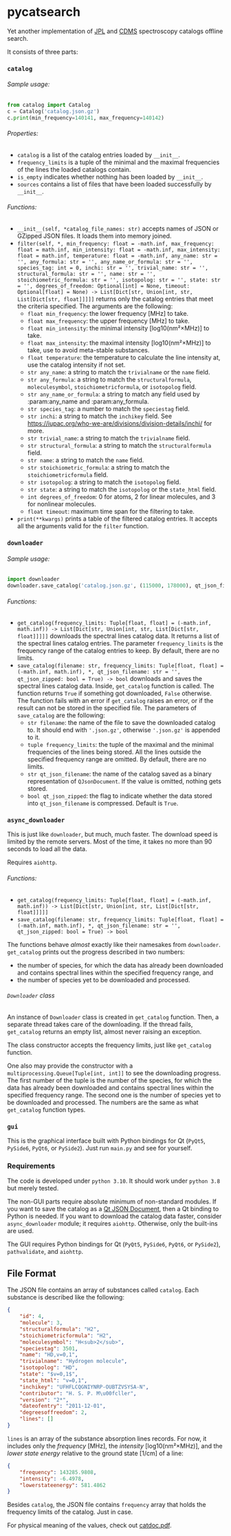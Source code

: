 # pycatsearch

Yet another implementation of [JPL](https://spec.jpl.nasa.gov/) and [CDMS](https://astro.uni-koeln.de/) spectroscopy catalogs offline search.

It consists of three parts:

### `catalog`

###### Sample usage:
```python
from catalog import Catalog
c = Catalog('catalog.json.gz')
c.print(min_frequency=140141, max_frequency=140142)
```

###### Properties:
- `catalog` is a list of the catalog entries loaded by `__init__`.
- `frequency_limits` is a tuple of the minimal and the maximal frequencies of the lines
  the loaded catalogs contain.
- `is_empty` indicates whether nothing has been loaded by `__init__`.
- `sources` contains a list of files that have been loaded successfully by `__init__`.

###### Functions:
- `__init__(self, *catalog_file_names: str)` accepts names of JSON or GZipped JSON files.
  It loads them into memory joined.
- `filter(self, *,
               min_frequency: float = -math.inf,
               max_frequency: float = math.inf,
               min_intensity: float = -math.inf,
               max_intensity: float = math.inf,
               temperature: float = -math.inf,
               any_name: str = '',
               any_formula: str = '',
               any_name_or_formula: str = '',
               species_tag: int = 0,
               inchi: str = '',
               trivial_name: str = '',
               structural_formula: str = '',
               name: str = '',
               stoichiometric_formula: str = '',
               isotopolog: str = '',
               state: str = '',
               degrees_of_freedom: Optional[int] = None,
               timeout: Optional[float] = None) -> List[Dict[str, Union[int, str, List[Dict[str, float]]]]]`
  returns only the catalog entries that meet the criteria specified. The arguments are the following:
    - `float min_frequency`: the lower frequency \[MHz\] to take.
    - `float max_frequency`: the upper frequency \[MHz\] to take.
    - `float min_intensity`: the minimal intensity \[log10(nm²×MHz)\] to take.
    - `float max_intensity`: the maximal intensity \[log10(nm²×MHz)\] to take, use to avoid meta-stable substances.
    - `float temperature`: the temperature to calculate the line intensity at,
      use the catalog intensity if not set.
    - `str any_name`: a string to match the ``trivialname`` or the ``name`` field.
    - `str any_formula`: a string to match the ``structuralformula``, ``moleculesymbol``,
      ``stoichiometricformula``, or ``isotopolog`` field.
    - `str any_name_or_formula`: a string to match any field used by :param:any_name and :param:any_formula.
    - `str species_tag`: a number to match the ``speciestag`` field.
    - `str inchi`: a string to match the ``inchikey`` field.
      See https://iupac.org/who-we-are/divisions/division-details/inchi/ for more.
    - `str trivial_name`: a string to match the ``trivialname`` field.
    - `str structural_formula`: a string to match the ``structuralformula`` field.
    - `str name`: a string to match the ``name`` field.
    - `str stoichiometric_formula`: a string to match the ``stoichiometricformula`` field.
    - `str isotopolog`: a string to match the ``isotopolog`` field.
    - `str state`: a string to match the ``isotopolog`` or the ``state_html`` field.
    - `int degrees_of_freedom`: 0 for atoms, 2 for linear molecules, and 3 for nonlinear molecules.
    - `float timeout`: maximum time span for the filtering to take.
- `print(**kwargs)` prints a table of the filtered catalog entries.
  It accepts all the arguments valid for the `filter` function.

### `downloader`

###### Sample usage:
```python
import downloader
downloader.save_catalog('catalog.json.gz', (115000, 178000), qt_json_filename='catalog.qbjsz', qt_json_zipped=True)
```

###### Functions:
- `get_catalog(frequency_limits: Tuple[float, float] = (-math.inf, math.inf)) ->
  List[Dict[str, Union[int, str, List[Dict[str, float]]]]]` downloads the spectral lines catalog data.
  It returns a list of the spectral lines catalog entries.
  The parameter `frequency_limits` is the frequency range of the catalog entries to keep.
  By default, there are no limits.
- `save_catalog(filename: str, frequency_limits: Tuple[float, float] = (-math.inf, math.inf), *,
  qt_json_filename: str = '', qt_json_zipped: bool = True) -> bool` downloads and saves the spectral lines catalog data.
  Inside, `get_catalog` function is called.
  The function returns `True` if something got downloaded, `False` otherwise.
  The function fails with an error if `get_catalog` raises an error, 
  or if the result can not be stored in the specified file.
  The parameters of `save_catalog` are the following:
    - `str filename`: the name of the file to save the downloaded catalog to.
      It should end with `'.json.gz'`, otherwise `'.json.gz'` is appended to it.
    - `tuple frequency_limits`: the tuple of the maximal and the minimal frequencies of the lines being stored.
      All the lines outside the specified frequency range are omitted. By default, there are no limits.
    - `str qt_json_filename`: the name of the catalog saved as a binary representation of `QJsonDocument`.
      If the value is omitted, nothing gets stored.
    - `bool qt_json_zipped`: the flag to indicate whether the data stored into ``qt_json_filename`` is compressed.
      Default is `True`.
      
### `async_downloader`

This is just like `downloader`, but much, much faster.
The download speed is limited by the remote servers.
Most of the time, it takes no more than 90 seconds to load all the data.

Requires `aiohttp`.

###### Functions:
- `get_catalog(frequency_limits: Tuple[float, float] = (-math.inf, math.inf)) ->
  List[Dict[str, Union[int, str, List[Dict[str, float]]]]]`
- `save_catalog(filename: str, frequency_limits: Tuple[float, float] = (-math.inf, math.inf), *,
  qt_json_filename: str = '', qt_json_zipped: bool = True) -> bool`

The functions behave _almost_ exactly like their namesakes from `downloader`.
`get_catalog` prints out the progress described in two numbers:
- the number of species, for which the data has already been downloaded
  and contains spectral lines within the specified frequency range, and
- the number of species yet to be downloaded and processed.

###### `Downloader` class
An instance of `Downloader` class is created in `get_catalog` function.
Then, a separate thread takes care of the downloading.
If the thread fails, `get_catalog` returns an empty list, almost never raising an exception.

The class constructor accepts the frequency limits, just like `get_catalog` function.

One also may provide the constructor with a `multiprocessing.Queue[Tuple[int, int]]`
to see the downloading progress.
The first number of the tuple is the number of the species,
for which the data has already been downloaded
and contains spectral lines within the specified frequency range.
The second one is the number of species yet to be downloaded and processed.
The numbers are the same as what `get_catalog` function types.
      
### `gui`

This is the graphical interface built with Python bindings for Qt (`PyQt5`, `PySide6`, `PyQt6`, or `PySide2`).
Just run `main.py` and see for yourself.

### Requirements

The code is developed under `python 3.10`. It should work under `python 3.8` but merely tested.

The non-GUI parts require absolute minimum of non-standard modules.
If you want to save the catalog as a [Qt JSON Document](https://doc.qt.io/qt-5/qjsondocument.html),
then a Qt binding to Python is needed.
If you want to download the catalog data faster, consider `async_downloader` module;
it requires `aiohttp`.
Otherwise, only the built-ins are used.

The GUI requires Python bindings for Qt (`PyQt5`, `PySide6`, `PyQt6`, or `PySide2`), `pathvalidate`, and `aiohttp`.

## File Format

The JSON file contains an array of substances called `catalog`.
Each substance is described like the following:

```json
{
    "id": 4,
    "molecule": 3,
    "structuralformula": "H2",
    "stoichiometricformula": "H2",
    "moleculesymbol": "H<sub>2</sub>",
    "speciestag": 3501,
    "name": "HD,v=0,1",
    "trivialname": "Hydrogen molecule",
    "isotopolog": "HD",
    "state": "$v=0,1$",
    "state_html": "v=0,1",
    "inchikey": "UFHFLCQGNIYNRP-OUBTZVSYSA-N",
    "contributor": "H. S. P. M\u00fcller",
    "version": "2*",
    "dateofentry": "2011-12-01",
    "degreesoffreedom": 2,
    "lines": []
}
```

`lines` is an array of the substance absorption lines records.
For now, it includes only the _frequency_ \[MHz\], the _intensity_ \[log10(nm²×MHz)\],
and the _lower state energy_ relative to the ground state \[1/cm\] of a line:

```json
{
    "frequency": 143285.9808,
    "intensity": -6.4978,
    "lowerstateenergy": 581.4862
}
```

Besides `catalog`, the JSON file contains `frequency` array that holds the frequency limits of the catalog.
Just in case.

For physical meaning of the values, check out [catdoc.pdf](https://spec.jpl.nasa.gov//ftp//pub/catalog/doc/catdoc.pdf).
